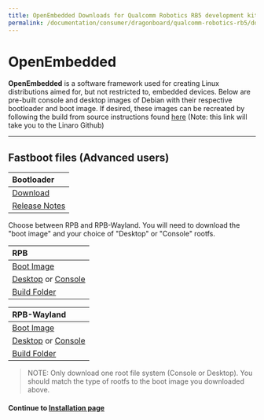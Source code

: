 ```yaml
---
title: OpenEmbedded Downloads for Qualcomm Robotics RB5 development kit
permalink: /documentation/consumer/dragonboard/qualcomm-robotics-rb5/downloads/open-embedded.md.html
---
```

# OpenEmbedded

**OpenEmbedded** is a software framework used for creating Linux distributions aimed for, but not restricted to, embedded devices. Below are pre-built console and desktop images of Debian with their respective bootloader and boot image. If desired, these images can be recreated by following the build from source instructions found [here](https://github.com/Linaro/documentation/blob/master/Reference-Platform/CECommon/OE.md) (Note: this link will take you to the Linaro Github)

***

## Fastboot files (Advanced users)

| Bootloader                                                                                                                              |
|:----------------------------------------------------------------------------------------------------------------------------------------|
| [Download](http://releases.linaro.org/96boards/dragonboard845c/linaro/rescue/latest/dragonboard-845c-bootloader-ufs-linux-*.zip)       |
| [Release Notes](http://releases.linaro.org/96boards/dragonboard845c/linaro/rescue/latest/)      |

Choose between RPB and RPB-Wayland. You will need to download the "boot image" and your choice of "Desktop" or "Console" rootfs.

| RPB                                                                                                                                     |
|:----------------------------------------------------------------------------------------------------------------------------------------|
| [Boot Image](https://releases.linaro.org/96boards/rb5/linaro/openembedded/latest/rpb/boot--*-r0-qrb5165-rb5-*-*.img)                                                                                                               |
| [Desktop](https://releases.linaro.org/96boards/rb5/linaro/openembedded/latest/rpb/rpb-desktop-image-qrb5165-rb5-*-*.rootfs.ext4.gz) or [Console](https://releases.linaro.org/96boards/rb5/linaro/openembedded/latest/rpb/rpb-console-image-qrb5165-rb5-*-*.rootfs.ext4.gz)                                                       |
| [Build Folder](https://releases.linaro.org/96boards/rb5/linaro/openembedded/latest/rpb/)                         |

| RPB-Wayland                                                                                                                             |
|:----------------------------------------------------------------------------------------------------------------------------------------|
| [Boot Image](https://releases.linaro.org/96boards/rb5/linaro/openembedded/latest/rpb-wayland/boot--*-r0-qrb5165-rb5-*-*.img)                                                                                                               |
| [Desktop](https://releases.linaro.org/96boards/rb5/linaro/openembedded/latest/rpb-wayland/rpb-weston-image-qrb5165-rb5-*-*.rootfs.ext4.gz) or [Console](https://releases.linaro.org/96boards/rb5/linaro/openembedded/latest/rpb-wayland/rpb-console-image-qrb5165-rb5-*-*.rootfs.ext4.gz)                                                       |
| [Build Folder](https://releases.linaro.org/96boards/rb5/linaro/openembedded/latest/rpb-wayland/)                 |

> NOTE: Only download one root file system (Console or Desktop). You should match the type of rootfs to the boot image you downloaded above.

#### Continue to [Installation page](../installation/)
